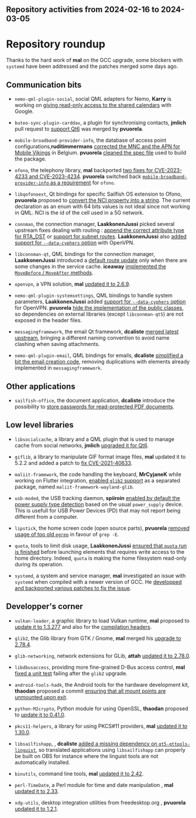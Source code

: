 Repository activities from 2024-02-16 to 2024-03-05
---------------------------------------------------

# Repository roundup

Thanks to the hard work of **mal** on the GCC upgrade, some blockers with `systemd` have been addressed and the patches merged some days ago.

## Communication bits

* `nemo-qml-plugin-social`, social QML adapters for Nemo, **Karry** is working on [giving read-only access to the shared calendars](https://github.com/sailfishos/buteo-sync-plugins-social/pull/11) with Google.

* `buteo-sync-plugin-carddav`, a plugin for synchronising contacts, **jmlich** pull request to [support Qt6](https://github.com/sailfishos/buteo-sync-plugin-carddav/pull/5) was merged by **pvuorela**.

* `mobile-broadband-provider-info`, the database of access point configurations,**ruditimmermans** [corrected the MNC and the APN for Mobile Vikings](https://github.com/sailfishos/mobile-broadband-provider-info/pull/21) in Belgium. **pvuorela** [cleaned the spec file](https://github.com/sailfishos/mobile-broadband-provider-info/pull/22) used to build the package.

* `ofono`, the telephony library, **mal** backported [two fixes for CVE-2023-4233 and CVE-2023-4234](https://github.com/sailfishos/ofono/pull/42). **pvuorela** switched back [`mobile-broadband-provider-info` as a requirement](https://github.com/sailfishos/ofono/pull/44) for `ofono`.

* `libqofonoext`, Qt bindings for specific Sailfish OS extension to Ofono, **pvuorela** proposed to [convert the NCI property into a string](https://github.com/sailfishos/libqofonoext/pull/6). The current declaration as an enum with 64 bits values is not ideal since not working in QML. NCI is the id of the cell used in a 5G network.

* `connman`, the connection manager, **LaakkonenJussi** picked several upstream fixes dealing with routing : [append the correct attribute type for RTA_DST](https://github.com/sailfishos/connman/pull/56) or [support for subnet routes](https://github.com/sailfishos/connman/pull/57).  **LaakkonenJussi** also [added support for `--data-cyphers` option](https://github.com/sailfishos/connman/pull/59) with OpenVPN.

* `libconnman-qt`, QML bindings for the connection manager, **LaakkonenJussi** introduced a [default route update](https://github.com/sailfishos/libconnman-qt/pull/25) only when there are some changes in the service cache. **iceaway** [implemented the `MoveBefore` / `MoveAfter` methods](https://github.com/sailfishos/libconnman-qt/pull/24).

* `openvpn`, a VPN solution, **mal** [updated it to 2.6.9](https://github.com/sailfishos/openvpn/pull/5).

* `nemo-qml-plugin-systemsettings`, QML bindings to handle system parameters, **LaakkonenJussi** added [support for `--data-cyphers` option](https://github.com/sailfishos/nemo-qml-plugin-systemsettings/pull/36) for OpenVPN. **pvuorela** [hide the implementation of the public classes](https://github.com/sailfishos/nemo-qml-plugin-systemsettings/pull/37), so dependencies on external libraries (except `libconnman-qt5`) are not exposed in the header files.

* `messagingframework`, the email Qt framework, **dcaliste** [merged latest upstream](https://github.com/sailfishos/messagingframework/pull/15), bringing a different naming convention to avoid name clashing when saving attachments.

* `nemo-qml-plugin-email`, QML bindings for emails, **dcaliste** [simplified a bit the email creation code](https://github.com/sailfishos/nemo-qml-plugin-email/pull/17), removing duplications with elements already implemented in `messagingframework`.

## Other applications

* `sailfish-office`, the document application, **dcaliste** introduce the possibility to [store passwords for read-protected PDF documents](https://github.com/sailfishos/sailfish-office/pull/193).

## Low level libraries

* `libsocialcache`, a library and a QML plugin that is used to manage cache from social networks, **jmlich** [upgraded it for Qt6](https://github.com/sailfishos/libsocialcache/pull/1).

* `giflib`, a library to manipulate GIF format image files, **mal** updated it to 5.2.2 and added a patch to [fix CVE-2021-40633](https://github.com/sailfishos/giflib/pull/3).

* `maliit-framework`, the code handling the keyboard, **MrCyjaneK** while working on Flutter integration, [enabled `glib2` support](https://github.com/sailfishos/maliit-framework/pull/5) as a separated package, named `maliit-framework-wayland-glib`.

* `usb-moded`, the USB tracking daemon, **spiiroin** [enabled by default the power supply type detection](https://github.com/sailfishos/usb-moded/pull/16) based on the usual `power_supply` device. This is usefull for USB Power Devices (PD) that may not report being different from a computer.

* `lipstick`, the home screen code (open source parts), **pvuorela** [removed usage of too old `egrep`](https://github.com/sailfishos/lipstick/pull/50) in favour of `grep -E`.

* `quota`, tools to limit disk usage, **LaakkonenJussi** [ensured that `quota` run is finished](https://github.com/sailfishos/quota/pull/2) before launching elements that requires write access to the home directory. Indeed, `quota` is making the home filesystem read-only during its operation.

* `systemd`, a system and service manager, **mal** investigated an issue with `systemd` when compiled with a newer version of GCC. He [developped and backported various patches to fix the issue](https://github.com/sailfishos/systemd/pull/16).

## Developper's corner

* `vulkan-loader`, a graphic library to load Vulkan runtime, **mal** proposed to [update it to 1.3.277](https://github.com/sailfishos/vulkan-loader/pull/2) and also for the [compilation headers](https://github.com/sailfishos/vulkan-headers/pull/2).

* `glib2`, the Glib library from GTK / Gnome, **mal** merged his [upgrade to 2.78.4](https://github.com/sailfishos/glib2/pull/3).

* `glib-networking`, network extensions for GLib, **attah** [updated it to 2.78.0](https://github.com/sailfishos/glib-networking/pull/2).

* `libdbusaccess`, providing more fine-grained D-Bus access control, **mal** [fixed a unit test](https://github.com/sailfishos/libdbusaccess/pull/3) failing after the `glib2` upgrade.

* `android-tools-hadk`, the Android tools for the hardware development kit, **thaodan** proposed a commit [ensuring that all mount points are unmounted upon exit](https://github.com/sailfishos/android-tools-hadk/pull/9).

* `python-M2crypto`, Python module for using OpenSSL, **thaodan** proposed to [update it to 0.41.0](https://github.com/sailfishos/python-M2Crypto/pull/1).

* `pkcs11-helpers`, a library for using PKCS#11 providers, **mal** [updated it to 1.30.0](https://github.com/sailfishos/pkcs11-helper/pull/1).

* `libsailfishapp`,  , **dcaliste** [added a missing dependency on `qt5-qttools-linguist`](https://github.com/sailfishos/libsailfishapp/pull/47), so translated applications using `libsailfishapp` can properly be built on OBS for instance where the linguist tools are not automatically installed.

* `binutils`, command line tools, **mal** [updated it to 2.42](https://github.com/sailfishos/binutils/pull/6).

* `perl-TimeDate`, a Perl module for time and date manipulation , **mal** [updated it to 2.33](https://github.com/sailfishos/perl-TimeDate/pull/1).

* `xdg-utils`, desktop integration utilities from freedesktop.org , **pvuorela** [updated it to 1.2.1](https://github.com/sailfishos/xdg-utils/pull/2).
